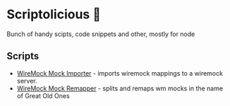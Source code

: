 # Scriptolicious :strawberry:
Bunch of handy scipts, code snippets and other, mostly for node

## Scripts

- [WireMock Mock Importer](./wm-mock-importer/README.md) - imports wiremock mappings to a wiremock server.
- [WireMock Mock Remapper](./wm-mock-remapper/README.md) - splits and remaps wm mocks in the name of Great Old Ones
